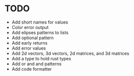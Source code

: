 # TODO

- Add short names for values
- Color error output
- Add elipses patterns to lists
- Add optional pattern
- Add early returns
- Add error values
- Add 2d vectors, 3d vectors, 2d matrices, and 3d matrices
- Add a type to hold rust types
- Add or and and patterns
- Add code formatter
